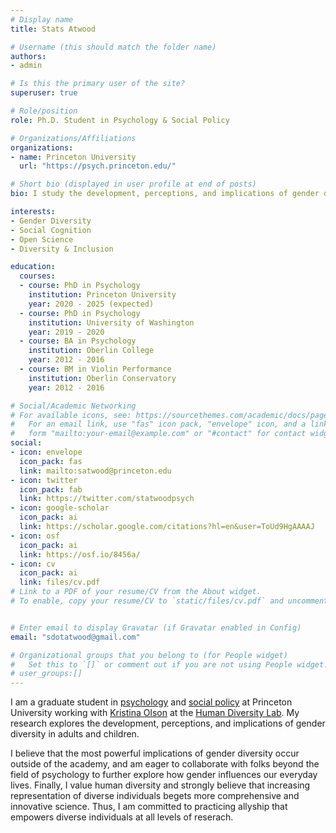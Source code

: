 ```yaml
---
# Display name
title: Stats Atwood

# Username (this should match the folder name)
authors:
- admin

# Is this the primary user of the site?
superuser: true

# Role/position
role: Ph.D. Student in Psychology & Social Policy

# Organizations/Affiliations
organizations:
- name: Princeton University
  url: "https://psych.princeton.edu/"

# Short bio (displayed in user profile at end of posts)
bio: I study the development, perceptions, and implications of gender diversity.

interests:
- Gender Diversity
- Social Cognition
- Open Science
- Diversity & Inclusion

education:
  courses:
  - course: PhD in Psychology
    institution: Princeton University
    year: 2020 - 2025 (expected)
  - course: PhD in Psychology
    institution: University of Washington
    year: 2019 - 2020
  - course: BA in Psychology 
    institution: Oberlin College
    year: 2012 - 2016
  - course: BM in Violin Performance 
    institution: Oberlin Conservatory
    year: 2012 - 2016

# Social/Academic Networking
# For available icons, see: https://sourcethemes.com/academic/docs/page-builder/#icons
#   For an email link, use "fas" icon pack, "envelope" icon, and a link in the
#   form "mailto:your-email@example.com" or "#contact" for contact widget.
social:
- icon: envelope
  icon_pack: fas
  link: mailto:satwood@princeton.edu
- icon: twitter
  icon_pack: fab
  link: https://twitter.com/statwoodpsych
- icon: google-scholar
  icon_pack: ai
  link: https://scholar.google.com/citations?hl=en&user=ToUd9HgAAAAJ
- icon: osf
  icon_pack: ai
  link: https://osf.io/8456a/
- icon: cv
  icon_pack: ai
  link: files/cv.pdf
# Link to a PDF of your resume/CV from the About widget.
# To enable, copy your resume/CV to `static/files/cv.pdf` and uncomment the lines below.


# Enter email to display Gravatar (if Gravatar enabled in Config)
email: "sdotatwood@gmail.com"

# Organizational groups that you belong to (for People widget)
#   Set this to `[]` or comment out if you are not using People widget.
# user_groups:[]
---
```


I am a graduate student in <a href="https://psych.princeton.edu/">psychology</a> and <a href="https://jdp.princeton.edu/">social policy</a> at Princeton University working with <a href="https://psych.princeton.edu/person/kristina-olson">Kristina Olson</a> at the <a href="https://hudl.princeton.edu/">Human Diversity Lab</a>. My research explores the development, perceptions, and implications of gender diversity in adults and children. 

I believe that the most powerful implications of gender diversity occur outside of the academy, and am eager to collaborate with folks beyond the field of psychology to further explore how gender influences our everyday lives. Finally, I value human diversity and strongly believe that increasing representation of diverse individuals begets more comprehensive and innovative science. Thus, I am committed to practicing allyship that empowers diverse individuals at all levels of reserach. 
